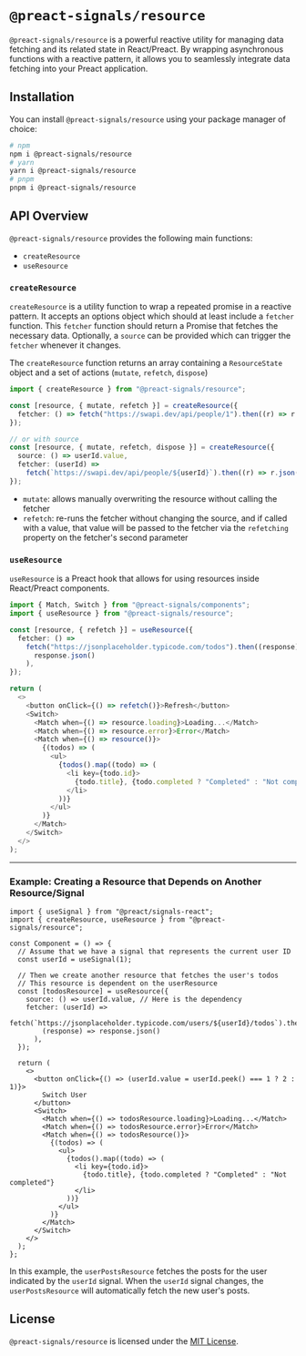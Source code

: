 # `@preact-signals/resource`

`@preact-signals/resource` is a powerful reactive utility for managing data fetching and its related state in React/Preact. By wrapping asynchronous functions with a reactive pattern, it allows you to seamlessly integrate data fetching into your Preact application.

## Installation

You can install `@preact-signals/resource` using your package manager of choice:

```bash
# npm
npm i @preact-signals/resource
# yarn
yarn i @preact-signals/resource
# pnpm
pnpm i @preact-signals/resource
```

## API Overview

`@preact-signals/resource` provides the following main functions:

- `createResource`
- `useResource`

### `createResource`

`createResource` is a utility function to wrap a repeated promise in a reactive pattern. It accepts an options object which should at least include a `fetcher` function. This `fetcher` function should return a Promise that fetches the necessary data. Optionally, a `source` can be provided which can trigger the `fetcher` whenever it changes.

The `createResource` function returns an array containing a `ResourceState` object and a set of actions (`mutate`, `refetch`, `dispose`)

```typescript
import { createResource } from "@preact-signals/resource";

const [resource, { mutate, refetch }] = createResource({
  fetcher: () => fetch("https://swapi.dev/api/people/1").then((r) => r.json()),
});

// or with source
const [resource, { mutate, refetch, dispose }] = createResource({
  source: () => userId.value,
  fetcher: (userId) =>
    fetch(`https://swapi.dev/api/people/${userId}`).then((r) => r.json()),
});
```

- `mutate`: allows manually overwriting the resource without calling the fetcher
- `refetch`: re-runs the fetcher without changing the source, and if called with a value, that value will be passed to the fetcher via the `refetching` property on the fetcher's second parameter

### `useResource`

`useResource` is a Preact hook that allows for using resources inside React/Preact components.

```typescript
import { Match, Switch } from "@preact-signals/components";
import { useResource } from "@preact-signals/resource";

const [resource, { refetch }] = useResource({
  fetcher: () =>
    fetch("https://jsonplaceholder.typicode.com/todos").then((response) =>
      response.json()
    ),
});

return (
  <>
    <button onClick={() => refetch()}>Refresh</button>
    <Switch>
      <Match when={() => resource.loading}>Loading...</Match>
      <Match when={() => resource.error}>Error</Match>
      <Match when={() => resource()}>
        {(todos) => (
          <ul>
            {todos().map((todo) => (
              <li key={todo.id}>
                {todo.title}, {todo.completed ? "Completed" : "Not completed"}
              </li>
            ))}
          </ul>
        )}
      </Match>
    </Switch>
  </>
);
```

---

### Example: Creating a Resource that Depends on Another Resource/Signal

```tsx
import { useSignal } from "@preact/signals-react";
import { createResource, useResource } from "@preact-signals/resource";

const Component = () => {
  // Assume that we have a signal that represents the current user ID
  const userId = useSignal(1);

  // Then we create another resource that fetches the user's todos
  // This resource is dependent on the userResource
  const [todosResource] = useResource({
    source: () => userId.value, // Here is the dependency
    fetcher: (userId) =>
      fetch(`https://jsonplaceholder.typicode.com/users/${userId}/todos`).then(
        (response) => response.json()
      ),
  });

  return (
    <>
      <button onClick={() => (userId.value = userId.peek() === 1 ? 2 : 1)}>
        Switch User
      </button>
      <Switch>
        <Match when={() => todosResource.loading}>Loading...</Match>
        <Match when={() => todosResource.error}>Error</Match>
        <Match when={() => todosResource()}>
          {(todos) => (
            <ul>
              {todos().map((todo) => (
                <li key={todo.id}>
                  {todo.title}, {todo.completed ? "Completed" : "Not completed"}
                </li>
              ))}
            </ul>
          )}
        </Match>
      </Switch>
    </>
  );
};
```

In this example, the `userPostsResource` fetches the posts for the user indicated by the `userId` signal. When the `userId` signal changes, the `userPostsResource` will automatically fetch the new user's posts.

## License

`@preact-signals/resource` is licensed under the [MIT License](./LICENSE).
